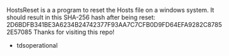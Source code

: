 HostsReset is a a program to reset the Hosts file on a windows system.
It should result in this SHA-256 hash after being reset: 2D6BDFB341BE3A6234B24742377F93AA7C7CFB0D9FD64EFA9282C87852E57085
Thanks for visiting this repo! 

- tdsoperational

